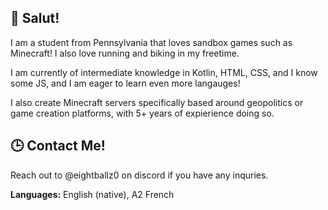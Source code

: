 ## 👋 Salut!

I am a student from Pennsylvania that loves sandbox games such as Minecraft! I also love running and biking in my freetime.

I am currently of intermediate knowledge in Kotlin, HTML, CSS, and I know some JS, and I am eager to learn even more langauges!

I also create Minecraft servers specifically based around geopolitics or game creation platforms, with 5+ years of expierience doing so.

## 🕒 Contact Me!

Reach out to @eightballz0 on discord if you have any inquries.

**Languages:** English (native), A2 French
